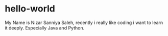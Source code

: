 # hello-world

My Name is Nizar Sanniya Saleh, recently i really like coding i want to learn it deeply. Especially Java and Python.
